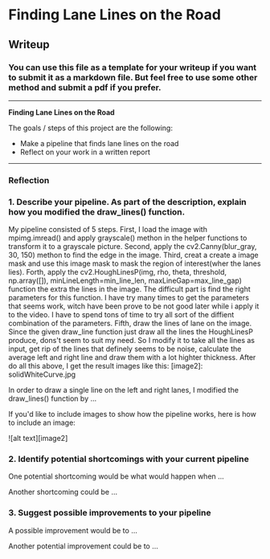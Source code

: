 # **Finding Lane Lines on the Road** 

## Writeup

### You can use this file as a template for your writeup if you want to submit it as a markdown file. But feel free to use some other method and submit a pdf if you prefer.

---

**Finding Lane Lines on the Road**

The goals / steps of this project are the following:
* Make a pipeline that finds lane lines on the road
* Reflect on your work in a written report


[//]: # (Image References)

[image1]: ./examples/grayscale.jpg "Grayscale"

---

### Reflection

### 1. Describe your pipeline. As part of the description, explain how you modified the draw_lines() function.

My pipeline consisted of 5 steps. 
First, I load the image with mpimg.imread() and apply grayscale() methon in the helper functions to transform it to a grayscale picture. Second, apply the cv2.Canny(blur_gray, 30, 150) methon to find the edge in the image. 
Third, creat a create a image mask and use this image mask to mask the region of interest(wher the lanes lies). 
Forth, apply the cv2.HoughLinesP(img, rho, theta, threshold, np.array([]), minLineLength=min_line_len, maxLineGap=max_line_gap) function the extra the lines in the image. The difficult part is find the right parameters for this function. I have try many times to get the parameters that seems work, witch have been prove to be not good later while i apply it to the video. I have to spend tons of time to try all sort of the diffient combination of the parameters. 
Fifth, draw the lines of lane on the image. Since the given draw_line function just draw all the lines the HoughLinesP produce, dons't seem to suit my need. So I modify it to take all the lines as input, get rip of the lines that definely seems to be noise, calculate the average left and right line and draw them with a lot highter thickness.
After do all this above, I get the result images like this:
[image2]: solidWhiteCurve.jpg

In order to draw a single line on the left and right lanes, I modified the draw_lines() function by ...

If you'd like to include images to show how the pipeline works, here is how to include an image: 

![alt text][image2]


### 2. Identify potential shortcomings with your current pipeline


One potential shortcoming would be what would happen when ... 

Another shortcoming could be ...


### 3. Suggest possible improvements to your pipeline

A possible improvement would be to ...

Another potential improvement could be to ...
